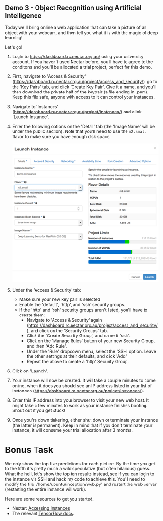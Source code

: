 ## Demo 3 - Object Recognition using Artificial Intelligence

Today we'll bring online a web application that can take a picture of an object with your webcam, and then tell you what it is with the magic of deep learning!

Let's go!

1. Login to https://dashboard.rc.nectar.org.au/ using your university account. If you haven't used Nectar before, you'll have to agree to the conditons and you'll be allocated a trial project, perfect for this demo.

2. First, navigate to 'Access & Security' (https://dashboard.rc.nectar.org.au/project/access_and_security/), go to the 'Key Pairs' tab, and click 'Create Key Pair'. Give it a name, and you'll then download the private half of the keypair (a file ending in .pem). Keep this file safe, anyone with access to it can control your instances.
3. Navigate to 'Instances' (https://dashboard.rc.nectar.org.au/project/instances/) and click 'Launch Instance'.

3. Enter the following options on the 'Detail' tab (the 'Image Name' will be under the public section). Note that you'll need to use the `m2.small` flavor to make sure you have enough disk space.

    ![](images/demo3_1.png)

4. Under the 'Access & Security' tab:

    * Make sure your new key pair is selected
    * Enable the 'default', 'http', and 'ssh' security groups.
    * If the 'http' and 'ssh' security groups aren't listed, you'll have to create them:
        * Navigate to 'Access & Security' again (https://dashboard.rc.nectar.org.au/project/access_and_security/), and click on the 'Security Groups' tab.
        * Click the 'Create Security Group', and name it 'ssh'.
        * Click on the 'Manage Rules' button of your new Security Group, and then 'Add Rule'.
        * Under the 'Rule' dropdown menu, select the 'SSH' option. Leave the other settings at their defaults, and click 'Add'.
        * Repeat the above to create a 'http' Security Group.
        
    
5. Click on 'Launch'. 

6. Your instance will now be created. It will take a couple minutes to come online, when it does you should see an IP address listed in your list of instances (https://dashboard.rc.nectar.org.au/project/instances/).

7. Enter this IP address into your browser to visit your new web host. It might take a few minutes to work as your instance finishes booting. Shout out if you get stuck!

8. Once you're down tinkering, either shut down or terminate your instance (the latter is permanent). Keep in mind that if you don't terminate your instance, it will consume your trial allocation after 3 months.

# Bonus Task

We only show the top five predictions for each picture. By the time you get to the fifth it's pretty much a wild speculative (but often hilarious) guess. What the hell, let's show the top ten results instead, see if you can login to the instance via SSH and hack my code to achieve this. You'll need to modify the file `/home/ubuntu/inception/web.py' and restart the web server (restarting the entire instance will work).

Here are some resources to get you started.

* Nectar: [Accessing Instances](https://support.ehelp.edu.au/support/solutions/articles/6000055446-accessing-instances)
* The relevant [TensorFlow docs](https://www.tensorflow.org/versions/r0.12/tutorials/image_recognition/index.html). 





